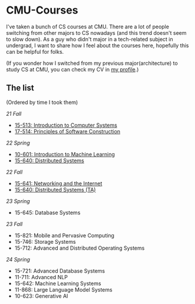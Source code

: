 # CMU-Courses

I've taken a bunch of CS courses at CMU. There are a lot of people switching from other majors to CS nowadays (and this trend doesn't seem to slow down). As a guy who didn't major in a tech-related subject in undergrad, I want to share how I feel about the courses here, hopefully this can be helpful for folks.

(If you wonder how I switched from my previous major(architecture) to study CS at CMU, you can check my CV in [my profile](https://github.com/ScottLinnn).)

## The list
(Ordered by time I took them)  

_21 Fall_
- [15-513: Introduction to Computer Systems](15-513.md)
- [17-514: Principles of Software Construction](17-514.md)

_22 Spring_
- [10-601: Introduction to Machine Learning](10-601.md)
- [15-640: Distributed Systems](15-640(Spring).md)

_22 Fall_
- [15-641: Networking and the Internet](15-641.md)
- [15-640: Distributed Systems (TA)](15-640(Fall).md)

_23 Spring_
- 15-645: Database Systems

_23 Fall_
- 15-821: Mobile and Pervasive Computing
- 15-746: Storage Systems
- 15-712: Advanced and Distributed Operating Systems

_24 Spring_
- 15-721: Advanced Database Systems
- 11-711: Advanced NLP
- 15-642: Machine Learning Systems
- 11-868: Large Language Model Systems
- 10-623: Generative AI

